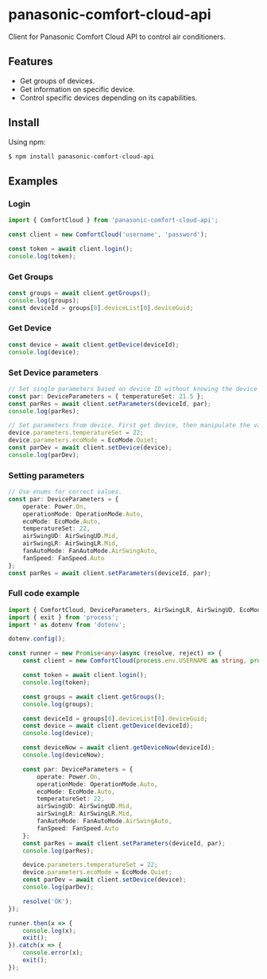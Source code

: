 # panasonic-comfort-cloud-api

Client for Panasonic Comfort Cloud API to control air conditioners.

## Features

-   Get groups of devices.
-   Get information on specific device.
-   Control specific devices depending on its capabilities.

## Install

Using npm:

```bash
$ npm install panasonic-comfort-cloud-api
```

## Examples

### Login

```Typescript
import { ComfortCloud } from 'panasonic-comfort-cloud-api';

const client = new ComfortCloud('username', 'password');

const token = await client.login();
console.log(token);
```

### Get Groups

```Typescript
const groups = await client.getGroups();
console.log(groups);
const deviceId = groups[0].deviceList[0].deviceGuid;
```

### Get Device

```Typescript
const device = await client.getDevice(deviceId);
console.log(device);
```

### Set Device parameters

```Typescript
// Set single parameters based on device ID without knowing the device parameters.
const par: DeviceParameters = { temperatureSet: 21.5 };
const parRes = await client.setParameters(deviceId, par);
console.log(parRes);

// Set parameters from device. First get device, then manipulate the values.
device.parameters.temperatureSet = 22;
device.parameters.ecoMode = EcoMode.Quiet;
const parDev = await client.setDevice(device);
console.log(parDev);
```

### Setting parameters

```Typescript
// Use enums for correct values.
const par: DeviceParameters = {
    operate: Power.On,
    operationMode: OperationMode.Auto,
    ecoMode: EcoMode.Auto,
    temperatureSet: 22,
    airSwingUD: AirSwingUD.Mid,
    airSwingLR: AirSwingLR.Mid,
    fanAutoMode: FanAutoMode.AirSwingAuto,
    fanSpeed: FanSpeed.Auto
};
const parRes = await client.setParameters(deviceId, par);
```

### Full code example

```Typescript
import { ComfortCloud, DeviceParameters, AirSwingLR, AirSwingUD, EcoMode, FanAutoMode, FanSpeed, OperationMode, Power } from 'panasonic-comfort-cloud-api';
import { exit } from 'process';
import * as dotenv from 'dotenv';

dotenv.config();

const runner = new Promise<any>(async (resolve, reject) => {
    const client = new ComfortCloud(process.env.USERNAME as string, process.env.PASSWORD as string);

    const token = await client.login();
    console.log(token);

    const groups = await client.getGroups();
    console.log(groups);

    const deviceId = groups[0].deviceList[0].deviceGuid;
    const device = await client.getDevice(deviceId);
    console.log(device);

    const deviceNow = await client.getDeviceNow(deviceId);
    console.log(deviceNow);

    const par: DeviceParameters = {
        operate: Power.On,
        operationMode: OperationMode.Auto,
        ecoMode: EcoMode.Auto,
        temperatureSet: 22,
        airSwingUD: AirSwingUD.Mid,
        airSwingLR: AirSwingLR.Mid,
        fanAutoMode: FanAutoMode.AirSwingAuto,
        fanSpeed: FanSpeed.Auto
    };
    const parRes = await client.setParameters(deviceId, par);
    console.log(parRes);

    device.parameters.temperatureSet = 22;
    device.parameters.ecoMode = EcoMode.Quiet;
    const parDev = await client.setDevice(device);
    console.log(parDev);

    resolve('OK');
});

runner.then(x => {
    console.log(x);
    exit();
}).catch(x => {
    console.error(x);
    exit();
});

```
